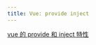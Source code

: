 ```yaml
---
title: Vue: provide inject
---
```


[vue 的 provide 和 inject 特性](https://blog.csdn.net/lvonve/article/details/89072330)
